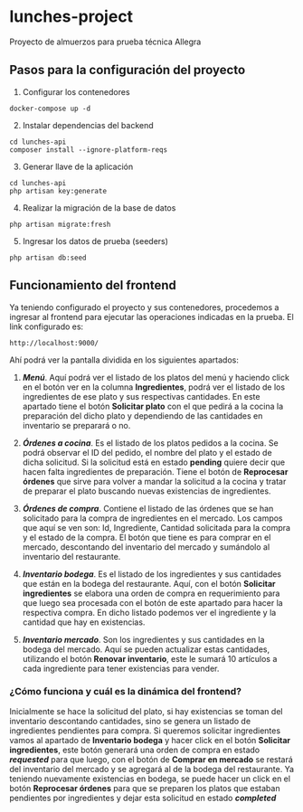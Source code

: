 # lunches-project
Proyecto de almuerzos para prueba técnica Allegra

## Pasos para la configuración del proyecto

1. Configurar los contenedores
```
docker-compose up -d
```
2. Instalar dependencias del backend
```
cd lunches-api
composer install --ignore-platform-reqs
```
3. Generar llave de la aplicación
```
cd lunches-api
php artisan key:generate
```
4. Realizar la migración de la base de datos
```
php artisan migrate:fresh
```
5. Ingresar los datos de prueba (seeders)
```
php artisan db:seed
```

## Funcionamiento del frontend

Ya teniendo configurado el proyecto y sus contenedores, procedemos a ingresar al frontend para ejecutar las operaciones indicadas en la prueba. El link configurado es:
```
http://localhost:9000/
```
Ahí podrá ver la pantalla dividida en los siguientes apartados:

1. **_Menú_**. Aquí podrá ver el listado de los platos del menú y haciendo click en el botón ver en la columna **Ingredientes**, podrá ver el listado de los ingredientes de ese plato y sus respectivas cantidades. En este apartado tiene el botón **Solicitar plato** con el que pedirá a la cocina la preparación del dicho plato y dependiendo de las cantidades en inventario se preparará o no.

2. **_Órdenes a cocina_**. Es el listado de los platos pedidos a la cocina. Se podrá observar el ID del pedido, el nombre del plato y el estado de dicha solicitud. Si la solicitud está en estado **pending** quiere decir que hacen falta ingredientes de preparación. Tiene el botón de **Reprocesar órdenes** que sirve para volver a mandar la solicitud a la cocina y tratar de preparar el plato buscando nuevas existencias de ingredientes.

3. **_Órdenes de compra_**. Contiene el listado de las órdenes que se han solicitado para la compra de ingredientes en el mercado. Los campos que aquí se ven son: Id, Ingrediente, Cantidad solicitada para la compra y el estado de la compra. El botón que tiene es para comprar en el mercado, descontando del inventario del mercado y sumándolo al inventario del restaurante.

4. **_Inventario bodega_**. Es el listado de los ingredientes y sus cantidades que están en la bodega del restaurante. Aquí, con el botón **Solicitar ingredientes** se elabora una orden de compra en requerimiento para que luego sea procesada con el botón de este apartado para hacer la respectiva compra. En dicho listado podemos ver el ingrediente y la cantidad que hay en existencias.

5. **_Inventario mercado_**. Son los ingredientes y sus cantidades en la bodega del mercado. Aquí se pueden actualizar estas cantidades, utilizando el botón **Renovar inventario**, este le sumará 10 artículos a cada ingrediente para tener existencias para vender.

### ¿Cómo funciona y cuál es la dinámica del frontend?

Inicialmente se hace la solicitud del plato, si hay existencias se toman del inventario descontando cantidades, sino se genera un listado de ingredientes pendientes para compra. Si queremos solicitar ingredientes vamos al apartado de **Inventario bodega** y hacer click en el botón **Solicitar ingredientes**, este botón generará una orden de compra en estado **_requested_** para que luego, con el botón de **Comprar en mercado** se restará del inventario del mercado y se agregará al de la bodega del restaurante. Ya teniendo nuevamente existencias en bodega, se puede hacer un click en el botón **Reprocesar órdenes** para que se preparen los platos que estaban pendientes por ingredientes y dejar esta solicitud en estado **_completed_**

